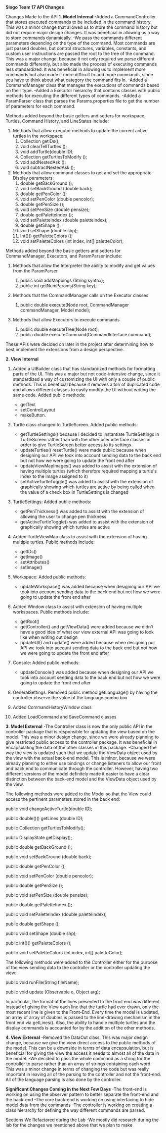 **Slogo Team 17 API Changes**

 Changes Made to the API
 **1. Model Internal**
 -Added a CommandController that stores executed commands to be included in the command history. This was a minor change that allowed us to store the command history but did not require major design changes. It was beneficial in allowing us a way to store commands dynamically.
 -We pass the commands different parameters depending on the type of the command. Most commands are just passed doubles, but control structures, variables, constants, and custom user instructions are passed the root to the tree of the command. This was a major change, because it not only required we parse different commands differently, but also made the process of executing commands less standardized. It was beneficial in allowing us to implement more commands but also made it more difficult to add more commands, since you have to think about what category the command fits in.
 -Added a CommandManager class that manages the executions of commands based on their type.
 -Added a Executor hierarchy that contains classes with public methods for executing the different types of commands.
 -Added a ParamParser class that parses the Params.properties file to get the number of parameters for each command.

Methods added beyond the basic getters and setters for workspace, Turtles, Command History, and LineStates include:
1. Methods that allow executor methods to update the current active turtles in the workspace:
	1. Collection<Double> getIDs();
	2. void clearTellTurtles ();
	3. void addTurtle(double ID);
	4. Collection<Double> getTurtlesToModify ();
	5. void addNestedAsk ();
	6. void subtractNestedAsk ();
2. Methods that allow command classes to get and set the appropriate Display parameters:
	1. double getBackGround ();
	2. void setBackGround (double back);
	3. double getPenColor ();
	4. void setPenColor (double pencolor);
	5. double getPenSize ();
	6. void setPenSize (double pensize);
	7. double getPaletteIndex ();
	8. void setPaletteIndex (double paletteindex);
	9. double getShape ();
	10. void setShape (double shp);
	11. int()() getPaletteColors ();
	12. void setPaletteColors (int index, int[] paletteColor);
	
Methods added beyond the basic getters and setters for CommandManager, Executors, and ParamParser include:
1. Methods that allow the Interpreter the ability to modify and get values from the ParamParser
    1. public void addMappings (String syntax);
    2. public int getNumParams(String key);
    
2. Methods that the CommandManager calls on the Executor classes
    1. public double execute(Node root, CommandManager commandManager, Model model);
    
3. Methods that allow Executors to execute commands
    1. public double executeTree(Node root);
    2. public double executeCommand(CommandInterface command);
	
These APIs were decided on later in the project after determining how to best implement the extensions from a design perspective.
  
 **2. View Internal**
 1. Added a UIBuilder class that has standardized methods for formatting parts of the UI. This was a major but not code-intensive change, since it standardized a way of customizing the UI with only a couple of public methods. This is beneficial because it removes a ton of duplicated code and allows different classes to easily modify the UI without writing the same code. Added public methods:
     - getText
     - setControlLayout
     - makeButton.
     
2. Turtle class changed to TurtleScreen. Added public methods:
     - getTurtleSettings() because I decided to instantiate TurtleSettings in TurtleScreen rather than with the other user interface classes in order to give TurtleScreen better access to its settings
     - updateTurtles() resetTurtle() were made public because when designing our API we took into account sending data to the back end but not how we were going to update the front end after 
     - updateViewMapImages() was added to assist with the extension of having multiple turtles (which therefore required mapping a turtle's index to the image assigned to it)
     - setActiveTurtleToggle() was added to assist with the extension of graphically showing which turtles are active by being called when the value of a check box in TurtleSettings is changed

3. TurtleSettings: Added public methods:
     - getPenThickness() was added to assist with the extension of allowing the user to change pen thickness
     - getActiveTurtleToggle() was added to assist with the extension of graphically showing which turtles are active

4. Added TurtleViewMap class to assist with the extension of having multiple turtles. Public methods include:
     - getIDs()
     - getImage()
     - setAttributes()
     - setImage()

5. Workspace: Added public methods:
     - updateWorkspace() was added because when designing our API we took into account sending data to the back end but not how we were going to update the front end after

6. Added Window class to assist with extension of having multiple workspaces. Public methods include:
     - getRoot()
     - getController() and getViewData() were added because we didn't have a good idea of what our view external API was going to look like when writing out design
     - updateUI() and update() were added because when designing our API we took into account sending data to the back end but not how we were going to update the front end after

7. Console: Added public methods:
     - updateConsole() was added because when designing our API we took into account sending data to the back end but not how we were going to update the front end after

8. GeneralSettings: Removed public method getLanguage() by having the controller observe the value of the language combo box

9. Added CommandHistoryWindow class

10. Added LoadCommand and SaveCommand classes
 
**3. Model External**
-The Controller class is now the only public API in the controller package that is responsible for updating the view based on the model. This was a minor design change, since we were already planning to give restricted public access to the controller package. It was beneficial in encapsulating the data of the other classes in this package.
-Changed the way the view is updated such that we update the ViewData object used by the view with the actual back-end model. This is minor, because we were already planning to either use bindings or change listeners to allow our front and back end to communicate through the controller. However, having two different versions of the model definitely made it easier to have a clear distinction between the back-end model and the ViewData object used by the view.

The following methods were added to the Model so that the View could access the pertinent parameters stored in the back end:

public void changeActiveTurtle(double ID);

public double()() getLines (double ID);

public Collection<Double> getTurtlesToModify();

public DisplayState getDisplay();

public double getBackGround ();

public void setBackGround (double back);

public double getPenColor ();

public void setPenColor (double pencolor);

public double getPenSize ();

public void setPenSize (double pensize);

public double getPaletteIndex ();

public void setPaletteIndex (double paletteindex);

public double getShape ();

public void setShape (double shp);

public int()() getPaletteColors ();

public void setPaletteColors (int index, int[] paletteColor);

The following methods were added to the Controller either for the purpose of the view sending data to the controller or the controller updating the view:

public void runFile(String fileName);

public void update (Observable o, Object arg);
    
In particular, the format of the lines presented to the front end was different. Instead of giving the View each line that the turtle had ever drawn, only the most recent line is given to the Front-End. Every time the model is updated, an array of array of doubles is passed to the line-drawing mechanism in the front end via getLines(). Also, the ability to handle multiple turtles and the display commands is accounted for by
the addition of the other methods.


**4. View External**
-Removed the DataOut class. This was major design change, because we give the view direct access to the public methods of the model. This can be a downside in terms of data encapsulation, but is beneficial for giving the view the access it needs to almost all of the data in the model.
-We decided to pass the whole command as a string for the controller to parse rather than an array of strings containing each word. This was a minor change in terms of changing the code but was really important in leaving all of the parsing to the controller and not the front-end. All of the language parsing is also done by the controller.

**Significant Changes Coming in the Next Few Days**
-The front-end is working on using the observer pattern to better separate the front-end and the back-end
-The core back-end is working on using interfacing to hide model data from the commands
-The controller is working on creating a class hierarchy for defining the way different commands are parsed.

Sections We Refactored during the Lab
-We mostly did research during the lab for the changes we mentioned above that we plan to make


